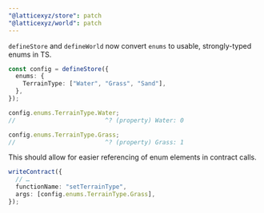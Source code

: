 ```yaml
---
"@latticexyz/store": patch
"@latticexyz/world": patch
---
```


`defineStore` and `defineWorld` now convert `enums` to usable, strongly-typed enums in TS.

```ts
const config = defineStore({
  enums: {
    TerrainType: ["Water", "Grass", "Sand"],
  },
});

config.enums.TerrainType.Water;
//                         ^? (property) Water: 0

config.enums.TerrainType.Grass;
//                         ^? (property) Grass: 1
```

This should allow for easier referencing of enum elements in contract calls.

```ts
writeContract({
  // …
  functionName: "setTerrainType",
  args: [config.enums.TerrainType.Grass],
});
```
